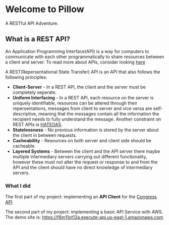 # Welcome to Pillow

A RESTful API Adventure.
## **What is a REST API?**

An Application Programming Interface(API) is a way for computers to communicate with each other programmatically to share resources between a client and server. To read more about APIs, consider looking [here](https://en.wikipedia.org/wiki/API)

A REST(Repersentational State Transfer) API is an API that also follows the following principles:

- **Client-Server** - In a REST API, the client and the server must be completely seperate.
- **Uniform Interfacing** - In a REST API, each resource on the server is uniquely identifiable, resources can be altered through their repersentations, messages from client to server and vice versa are self-descriptive, 
meaning that the messages contain all the information the recipient needs to fully understand the message. Another constraint on REST APIs is [HATEOAS](https://en.wikipedia.org/wiki/HATEOAS).
- **Statelessness** - No previous information is stored by the server about the client in between requests.
- **Cacheability** - Resources on both server and client side should be cacheable.
- **Layered Systems** - Between the client and the API server there maybe multiple intermediary servers carrying out different functionality, however these must not alter the request or response to and from the API and the client should have no direct knowledge of intermediary servers. 
### What I did
The first part of my project: implementing an **API Client** for the [Congress API](https://api.congress.gov/)

The second part of my project: implementing a basic API Service with AWS. The demo site is: https://f8m11ot12a.execute-api.us-east-1.amazonaws.com